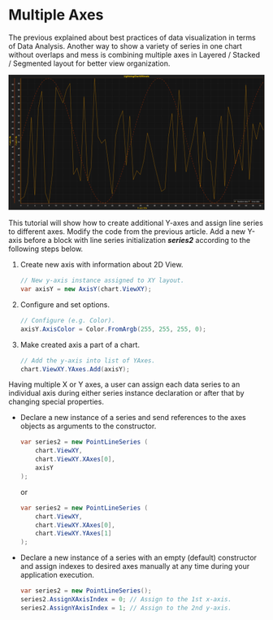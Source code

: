 # Multiple Axes

The previous explained about best practices of data visualization in terms of Data Analysis. Another way to show a variety of series in one chart without overlaps and mess is combining multiple axes in Layered / Stacked / Segmented layout for better view organization.

![](./assets/Tutorial_3_Chart_Reuslt.png)

This tutorial will show how to create additional Y-axes and assign line series to different axes. Modify the code from the previous article. Add a new Y-axis before a block with line series initialization ***series2*** according to the following steps below.

1. Create new axis with information about 2D View.

   ```csharp
   // New y-axis instance assigned to XY layout.
   var axisY = new AxisY(chart.ViewXY);
   ```
2. Configure and set options.

   ```csharp
   // Configure (e.g. Color). 
   axisY.AxisColor = Color.FromArgb(255, 255, 255, 0);
   ```

3. Make created axis a part of a chart.

   ```csharp
   // Add the y-axis into list of YAxes.
   chart.ViewXY.YAxes.Add(axisY);
   ```

Having multiple X or Y axes, a user can assign each data series to an individual axis during either series instance declaration or after that by changing special properties.

* Declare a new instance of a series and send references to the axes objects as arguments to the constructor.

  ```csharp
  var series2 = new PointLineSeries (
      chart.ViewXY,
      chart.ViewXY.XAxes[0],
      axisY
  );
  ```

  or

  ```csharp
  var series2 = new PointLineSeries (
      chart.ViewXY,
      chart.ViewXY.XAxes[0],
      chart.ViewXY.YAxes[1]
  );
  ```

* Declare a new instance of a series with an empty \(default\) constructor and assign indexes to desired axes manually at any time during your application execution.

  ```csharp
  var series2 = new PointLineSeries();
  series2.AssignXAxisIndex = 0; // Assign to the 1st x-axis.
  series2.AssignYAxisIndex = 1; // Assign to the 2nd y-axis.
  ```

<!-- Layout and axes configuration features such as placement, alignment, and layout location \(Layered - default, Stacked,  Segmented\) will be explained in further tutorials. -->


